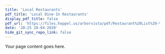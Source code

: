 ```yaml
---
title: 'Local Restaurants'
pdf_title: 'Local Dine-In Restaurants'
display_pdf_title: false
pdf_url: 'https://files.hoppel.us/arborvista/pdf/Restaurant%20List%20-%2003.17_3.pdf'
date: '20:25 28-04-2020'
hide_git_sync_repo_link: false
---
```


Your page content goes here.
